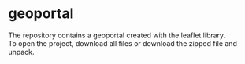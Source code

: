 # geoportal
The repository contains a geoportal created with the leaflet library.  
To open the project, download all files or download the zipped file and unpack. 
